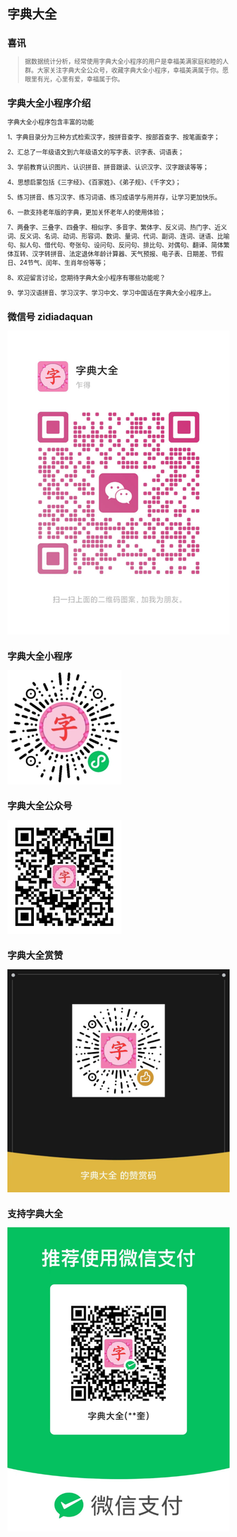 # 字典大全

## 喜讯

> 据数据统计分析，经常使用字典大全小程序的用户是幸福美满家庭和睦的人群。大家关注字典大全公众号，收藏字典大全小程序，幸福美满属于你。愿眼里有光，心里有爱，幸福属于你。

## 字典大全小程序介绍

字典大全小程序包含丰富的功能

1、字典目录分为三种方式检索汉字，按拼音查字、按部首查字、按笔画查字；

2、汇总了一年级语文到六年级语文的写字表、识字表、词语表；

3、学前教育认识图片、认识拼音、拼音跟读、认识汉字、汉字跟读等等；

4、思想启蒙包括《三字经》、《百家姓》、《弟子规》、《千字文》；

5、练习拼音、练习汉字、练习词语、练习成语学与用并存，让学习更加快乐。

6、一款支持老年版的字典，更加关怀老年人的使用体验；

7、两叠字、三叠字、四叠字、相似字、多音字、繁体字、反义词、热门字、近义词、反义词、名词、动词、形容词、数词、量词、代词、副词、连词、谜语、比喻句、拟人句、借代句、夸张句、设问句、反问句、排比句、对偶句、翻译、简体繁体互转、汉字转拼音、法定退休年龄计算器、天气预报、电子表、日期差、节假日、24节气、闰年、生肖年份等等；

8、欢迎留言讨论，您期待字典大全小程序有哪些功能呢？

9、学习汉语拼音、学习汉字、学习中文、学习中国话在字典大全小程序上。

## 微信号 zidiadaquan
![字典大全公众号](https://raw.githubusercontent.com/qianduanka/zidiandaquan/refs/heads/main/wxh.jpg)

## 字典大全小程序
![字典大全公众号](https://raw.githubusercontent.com/qianduanka/zidiandaquan/refs/heads/main/xcx.jpg)

## 字典大全公众号
![字典大全公众号](https://raw.githubusercontent.com/qianduanka/zidiandaquan/refs/heads/main/gzh.jpg)

## 字典大全赏赞
![字典大全赏赞](https://raw.githubusercontent.com/qianduanka/zidiandaquan/refs/heads/main/sz.jpg)

## 支持字典大全
![支持字典大全](https://raw.githubusercontent.com/qianduanka/zidiandaquan/refs/heads/main/zf.jpg)


